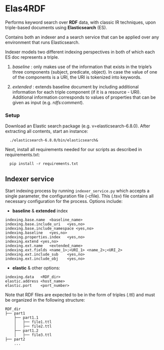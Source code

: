 # Elas4RDF

Performs keyword search over **RDF** data, with classic IR techniques, upon triple-based  documents using **Elasticsearch** (ES).

Contains both an indexer and a search service that can be applied over any environment that runs Elasticsearch.

Indexer models two different indexing perspectives in both of which each ES doc represents a triple.

1. *baseline* : only  makes use  of  the  information  that  exists  in  the  triple’s  three  components  (subject, predicate, object). In case the value of one of the components is a URI, the URI is tokenized into keywords.

2. *extended* : extends baseline document by including additional information for each triple component (if it is a resource - URI). Additional information corresponds to values of properties that can be given as input (e.g. *rdfs:comment*).


### Setup
Download an Elastic search package  (e.g. v=elasticsearch-6.8.0). After extracting all contents, start an instance:
```
  ./elasticsearch-6.8.0/bin/elasticsearch&
```  

Next, install all requirements needed for our scripts as described in requirements.txt:
```
  pip install -r requirements.txt
```

## Indexer service 
Start indexing process by running ```indexer_service.py``` which accepts a single parameter, the configuration file (-cfile). This (.tsv) file 
contains all necessary configuration for the process. Options include:

* **baseline** & **extended** index



```
indexing.base.name	<baseline_name>
indexing.base.include_uri	<yes,no>
indexing.base.include_namespace	<yes,no>
indexing.baseline	<yes,no>
indexing.properties.index	<yes,no>
indexing.extend	<yes,no>
indexing.ext.name   <extended_name>
indexing.ext.fields <name_1>;<URI_1> <name_2>;<URI_2> 
indexing.ext.include_sub    <yes,no>
indexing.ext.include_obj    <yes,no>
```

* **elastic** & other options:
```
indexing.data	<RDF_dir>
elastic.address	<host_name>
elastic.port	<port_number>
```

Note that RDF files are expected to be in the form of triples (.ttl) and must be organized in the following structure:
```
RDF_dir
├── part1
    ├── part1.1
    │   ├── file1.ttl
    │   ├── file2.ttl
    ├── part1.2
    │   ├── file3.ttl
├── part2
    ...
``` 